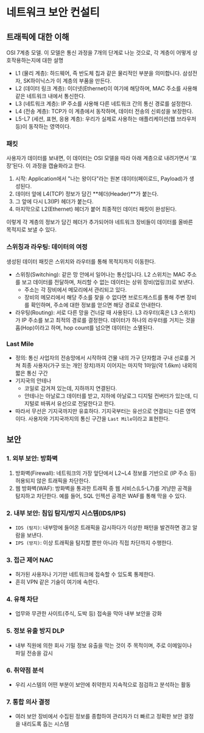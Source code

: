 # 네트워크 보안 컨설티

## 트래픽에 대한 이해

OSI 7계층 모델. 이 모델은 통신 과정을 7개의 단계로 나눈 것으로, 각 계층이 어떻게 상호작용하는지에 대한 설명

- L1 (물리 계층): 하드웨어, 즉 반도체 칩과 같은 물리적인 부분을 의미합니다. 삼성전자, SK하이닉스가 이 계층의 부품을 만든다.
- L2 (데이터 링크 계층): 이더넷(Ethernet)이 여기에 해당하며, MAC 주소를 사용해 같은 네트워크 내에서 통신한다.
- L3 (네트워크 계층): IP 주소를 사용해 다른 네트워크 간의 통신 경로를 설정한다.
- L4 (전송 계층): TCP가 이 계층에서 동작하며, 데이터 전송의 신뢰성을 보장한다.
- L5-L7 (세션, 표현, 응용 계층): 우리가 실제로 사용하는 애플리케이션(웹 브라우저 등)이 동작하는 영역이다.

### 패킷

사용자가 데이터를 보내면, 이 데이터는 OSI 모델을 따라 아래 계층으로 내려가면서 '포장'된다. 이 과정을 캡슐화라고 한다.

1. 시작: Application에서 "나는 왕이다"라는 원본 데이터(페이로드, Payload)가 생성된다. 
2. 데이터 앞에 L4(TCP) 정보가 담긴 **헤더(Header)**가 붙는다. 
3. 그 앞에 다시 L3(IP) 헤더가 붙는다. 
4. 마지막으로 L2(Ethernet) 헤더가 붙어 최종적인 데이터 패킷이 완성된다.

이렇게 각 계층의 정보가 담긴 헤더가 추가되어야 네트워크 장비들이 데이터를 올바른 목적지로 보낼 수 있다.

### 스위칭과 라우팅: 데이터의 여정

생성된 데이터 패킷은 스위치와 라우터를 통해 목적지까지 이동한다.
- 스위칭(Switching): 같은 망 안에서 일어나는 통신입니다. L2 스위치는 MAC 주소를 보고 데이터를 전달하며, 처리할 수 없는 데이터는 상위 장비(업링크)로 보낸다.
  - 주소는 각 장비에서 메모리에서 관리되고 있다.
  - 장비의 메모리에서 해당 주소를 찾을 수 없다면 브로드캐스트를 통해 주변 장비를 확인하며, 주소에 대한 정보를 얻으면 해당 경로로 안내한다. 
- 라우팅(Routing): 서로 다른 망을 건너갈 때 사용된다. L3 라우터(혹은 L3 스위치)가 IP 주소를 보고 최적의 경로를 결정한다. 데이터가 하나의 라우터를 거치는 것을 홉(Hop)이라고 하며, hop count를 넘으면 데이터는 소멸된다.

### Last Mile

- 정의: 통신 사업자의 전송망에서 시작하여 건물 내의 가구 단자함과 구내 선로를 거쳐 최종 사용자(가구 또는 개인 장치)까지 이어지는 마지막 1마일(약 1.6km) 내외의 짧은 통신 구간
- 기지국의 안테나
  - 코일로 감겨져 있는데, 지하까지 연결된다.
  - 안테나는 아날로그 데이터를 받고, 지하에 아날로그 디지털 컨버터가 있는데, 디지털로 바꿔서 유선으로 전달한다고 한다.
- 따라서 무선은 기지국까지만 유효하다. 기지국부터는 유선으로 연결되는 다른 영역이다. 사용자와 기지국까지의 통신 구간을 `Last Mile`이라고 표현한다.

## 보안

### 1. 외부 보안: 방화벽

1. 방화벽(Firewall): 네트워크의 가장 앞단에서 L2~L4 정보를 기반으로 (IP 주소 등) 허용되지 않은 트래픽을 차단한다. 
2. 웹 방화벽(WAF): 방화벽을 통과한 트래픽 중 웹 서비스(L5-L7)를 겨냥한 공격을 탐지하고 차단한다. 예를 들어, SQL 인젝션 공격은 WAF를 통해 막을 수 있다.

### 2. 내부 보안: 침입 탐지/방지 시스템(IDS/IPS)

- `IDS (탐지)`: 내부망에 들어온 트래픽을 감시하다가 이상한 패턴을 발견하면 경고 알람을 보낸다.
- `IPS (방지)`: 이상 트래픽을 탐지할 뿐만 아니라 직접 차단까지 수행한다.

### 3. 접근 제어 NAC

- 허가된 사용자나 기기만 네트워크에 접속할 수 있도록 통제한다. 
- 흔히 VPN 같은 기술이 여기에 속한다.

### 4. 유해 차단

- 업무와 무관한 사이트(주식, 도박 등) 접속을 막아 내부 보안을 강화

### 5. 정보 유출 방지 DLP

- 내부 직원에 의한 회사 기밀 정보 유출을 막는 것이 주 목적이며, 주로 이메일이나 파일 전송을 감시

### 6. 취약점 분석

- 우리 시스템의 어떤 부분이 보안에 취약한지 지속적으로 점검하고 분석하는 활동

### 7. 통합 의사 결정

- 여러 보안 장비에서 수집된 정보를 종합하여 관리자가 더 빠르고 정확한 보안 결정을 내리도록 돕는 시스템



